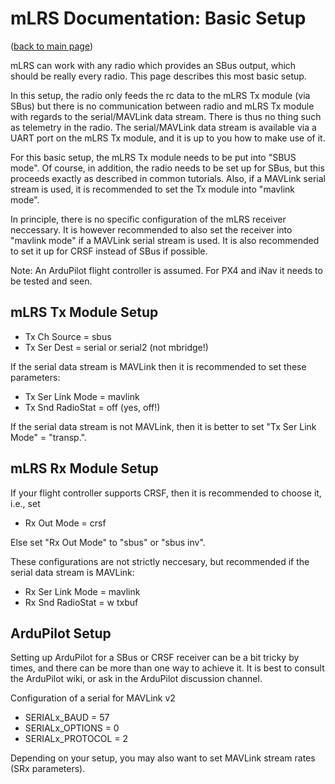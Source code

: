 # mLRS Documentation: Basic Setup #

([back to main page](../README.md))

mLRS can work with any radio which provides an SBus output, which should be really every radio. This page describes this most basic setup.

In this setup, the radio only feeds the rc data to the mLRS Tx module (via SBus) but there is no communication between radio and mLRS Tx module with regards to the serial/MAVLink data stream. There is thus no thing such as telemetry in the radio. The serial/MAVLink data stream is available via a UART port on the mLRS Tx module, and it is up to you how to make use of it.

For this basic setup, the mLRS Tx module needs to be put into "SBUS mode". Of course, in addition, the radio needs to be set up for SBus, but this proceeds exactly as described in common tutorials. Also, if a MAVLink serial stream is used, it is recommended to set the Tx module into "mavlink mode".

In principle, there is no specific configuration of the mLRS receiver neccessary. It is however recommended to also set the receiver into "mavlink mode" if a MAVLink serial stream is used. It is also recommended to set it up for CRSF instead of SBus if possible.

Note: An ArduPilot flight controller is assumed. For PX4 and iNav it needs to be tested and seen.


## mLRS Tx Module Setup

- Tx Ch Source = sbus
- Tx Ser Dest = serial or serial2 (not mbridge!)

If the serial data stream is MAVLink then it is recommended to set these parameters:

- Tx Ser Link Mode = mavlink
- Tx Snd RadioStat = off (yes, off!)

If the serial data stream is not MAVLink, then it is better to set "Tx Ser Link Mode" = "transp.".


## mLRS Rx Module Setup

If your flight controller supports CRSF, then it is recommended to choose it, i.e., set

- Rx Out Mode = crsf

Else set "Rx Out Mode" to "sbus" or "sbus inv".

These configurations are not strictly neccesary, but recommended if the serial data stream is MAVLink:

- Rx Ser Link Mode = mavlink
- Rx Snd RadioStat = w txbuf


## ArduPilot Setup

Setting up ArduPilot for a SBus or CRSF receiver can be a bit tricky by times, and there can be more than one way to achieve it. It is best to consult the ArduPilot wiki, or ask in the ArduPilot discussion channel.

Configuration of a serial for MAVLink v2

- SERIALx_BAUD = 57 
- SERIALx_OPTIONS = 0
- SERIALx_PROTOCOL = 2

Depending on your setup, you may also want to set MAVLink stream rates (SRx parameters).


